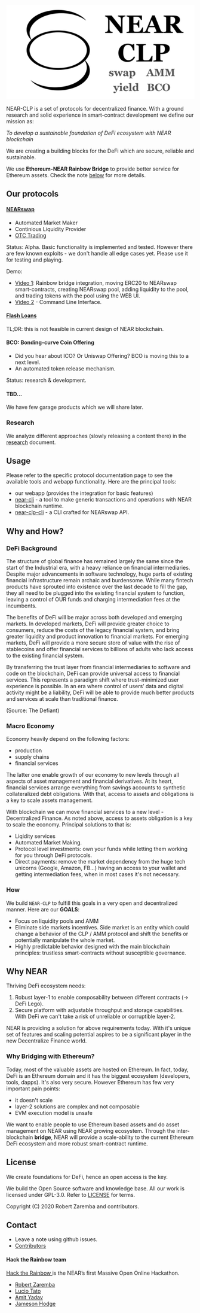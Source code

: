 ![logo](/assets/logo-clp.png)


NEAR-CLP is a set of protocols for decentralized finance. With a ground research and solid experience in smart-contract development we define our mission as:

_To develop a sustainable foundation of DeFi ecosystem with NEAR blockchain_

We are creating a building blocks for the DeFi which are secure, reliable and sustainable.

We use **Ethereum-NEAR Rainbow Bridge** to provide better service for Ethereum assets. Check the note [below](#why-bridging-with-ethereum) for more details.


## Our protocols


#### [NEARswap](/docs/nearswap.md)

* Automated Market Maker
* Continious Liquidity Provider
* [OTC Trading](/docs/otc-trading.md)

Status: Alpha. Basic functionality is implemented and tested. However there are few known exploits - we don't handle all edge cases yet. Please use it for testing and playing.

Demo:

* [Video 1](https://www.youtube.com/watch?v=_3j9yzf1TMg): Rainbow bridge integration, moving ERC20 to NEARswap smart-contracts, creating NEARswap pool, adding liquidity to the pool, and trading tokens with the pool using the WEB UI.
* [Video 2](https://www.youtube.com/watch?v=DXV5Fa-r2UE)  - Command Line Interface.


#### [Flash Loans](/docs/clp-flash-loans.md)

TL;DR: this is not feasible in current design of NEAR blockchain.

#### BCO: Bonding-curve Coin Offering

* Did you hear about ICO? Or Uniswap Offering? BCO is moving this to a next level.
* An automated token release mechanism.

Status: research & development.


#### TBD...

We have few garage products which we will share later.

### Research

We analyze different approaches (slowly releasing a content there) in the [research](/docs/research.md) document.


## Usage

Please refer to the specific protocol documentation page to see the available tools and webapp functionality. Here are the principal tools:

* our webapp (provides the integration for basic features)
* [near-cli](https://github.com/near/near-cli) - a tool to make generic transactions and operations with NEAR blockchain runtime.
* [near-clp-cli](https://github.com/luciotato/near-clp-beta-cli/) - a CLI crafted for NEARswap API.


## Why and How?

### DeFi Background

The structure of global finance has remained largely the same since the start of the Industrial era, with a heavy reliance on financial intermediaries. Despite major advancements in software technology, huge parts of existing financial infrastructure remain archaic and burdensome. While many fintech products have sprouted into existence over the last decade to fill the gap, they all need to be plugged into the existing financial system to function, leaving a control of OUR funds and charging intermediation fees at the incumbents.

The benefits of DeFi will be major across both developed and emerging markets. In developed markets, DeFi will provide greater choice to consumers, reduce the costs of the legacy financial system, and bring greater liquidity and product innovation to financial markets. For emerging markets, DeFi will provide a more secure store of value with the rise of stablecoins and offer financial services to billions of adults who lack access to the existing financial system.

By transferring the trust layer from financial intermediaries to software and code on the blockchain, DeFi can provide universal access to financial services. This represents a paradigm shift where trust-minimized user experience is possible. In an era where control of users’ data and digital activity might be a liability, DeFi will be able to provide much better products and services at scale than traditional finance.

(Source: The Defiant)


### Macro Economy

Economy heavily depend on the following factors:

- production
- supply chains
- financial services

The latter one enable growth of our economy to new levels through all aspects of asset management and financial derivatives. At its heart, financial services arrange everything from savings accounts to synthetic collateralized debt obligations. With that, access to assets and obligations is a key to scale assets management.

With blockchain we can move financial services to a new level - Decentralized Finance. As noted above, access to assets obligation is a key to scale the economy. Principal solutions to that is:

- Liqidity services
- Automated Market Making.
- Protocol level investments: own your funds while letting them working for you through DeFi protocols.
- Direct payments: remove the market dependency from the huge tech unicorns (Google, Amazon, FB...) having an access to your wallet and getting intermediation fees, when in most cases it's not necessary.

### How

We build `NEAR-CLP` to fulfill this goals in a very open and decentralized manner. Here are our **GOALS**:

- Focus on liquidity pools and AMM
- Eliminate side markets incentives. Side market is an entity which could change a behavior of the CLP / AMM protocol and shift the benefits or potentially manipulate the whole market.
- Highly predictable behavior designed with the main blockchain principles: trustless smart-contracts without susceptible governance.



## Why NEAR

Thriving DeFi ecosystem needs:

1. Robust layer-1 to enable composability between different contracts (→ DeFi Lego).
2. Secure platform with adjustable throughput and storage capabilities. With DeFi we can't take a risk of unreliable or corruptible layer-2.

NEAR is providing a solution for above requirements today. With it's unique set of features and scaling potential aspires to be a significant player in the new Decentralize Finance world.


### Why Bridging with Ethereum?

Today, most of the valuable assets are hosted on Ethereum. In fact, today, DeFi is an Ethereum domain and it has the biggest ecosystem (developers, tools, dapps). It's also very secure. However Ethereum has few very important pain points:

- it doesn't scale
- layer-2 solutions are complex and not composable
- EVM execution model is unsafe

We want to enable people to use Ethereum based assets and do asset management on NEAR using NEAR growing ecosystem. Through the inter-blockchain **bridge**, NEAR will provide a scale-ability to the current Ethereum DeFi ecosystem and more robust smart-contract runtime.


## License

We create foundations for DeFi, hence an open access is the key.

We build the Open Source software and knowledge base. All our work is licensed under GPL-3.0. Refer to [LICENSE](LICENSE) for terms.

Copyright (C) 2020 Robert Zaremba and contributors.


## Contact

+ Leave a note using github issues.
+ [Contributors](https://github.com/robert-zaremba/near-clp/graphs/contributors)


#### Hack the Rainbow team

[Hack the Rainbow ](https://near.org/blog/hack-the-rainbow-%F0%9F%8C%88-nears-first-massive-open-online-hackathon-aka-mooh/) is the NEAR’s first Massive Open Online Hackathon.

+ [Robert Zaremba](https://zaremba.ch/contact.html)
+ [Lucio Tato](https://github.com/luciotato)
+ [Amit Yadav](https://github.com/amityadav0)
+ [Jameson Hodge](https://github.com/jamesondh)
